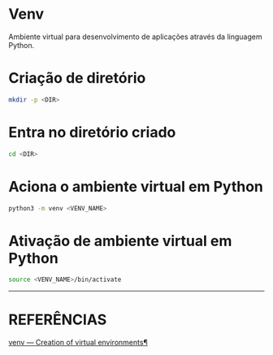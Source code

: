 # Venv
Ambiente virtual para desenvolvimento de aplicações através da linguagem Python.  

# Criação de diretório
```sh
mkdir -p <DIR>
```  

# Entra no diretório criado
```sh
cd <DIR>
```  

# Aciona o ambiente virtual em Python
```sh
python3 -m venv <VENV_NAME>
```  

# Ativação de ambiente virtual em Python
```sh
source <VENV_NAME>/bin/activate
```  

---

# REFERÊNCIAS
[venv — Creation of virtual environments¶](https://docs.python.org/3/library/venv.html)  
